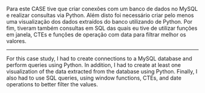 Para este CASE tive que criar conexões com um banco de dados no MySQL e realizar consultas via Python.
Além disto foi necessário criar pelo menos uma visualização dos dados extraídos do banco utilizando de Python.
Por fim, tiveram também consultas em SQL das quais eu tive de utilizar funções em janela, CTEs e funções de operação com data para filtrar melhor os valores.

---

For this case study, I had to create connections to a MySQL database and perform queries using Python.
In addition, I had to create at least one visualization of the data extracted from the database using Python.
Finally, I also had to use SQL queries, using window functions, CTEs, and date operations to better filter the values.